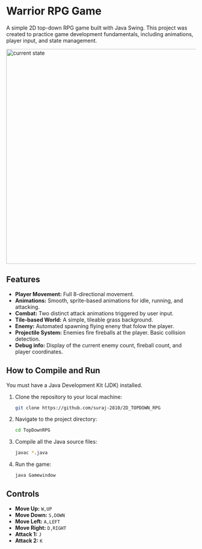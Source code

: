 # Warrior RPG Game

A simple 2D top-down RPG game built with Java Swing. This project was created to practice game development fundamentals, including animations, player input, and state management.

<img width="801" height="571" alt="current state" src="https://github.com/user-attachments/assets/ea1c4e41-8d01-4c2b-b175-f9347e751285" />

## Features

* **Player Movement:** Full 8-directional movement.
* **Animations:** Smooth, sprite-based animations for idle, running, and attacking.
* **Combat:** Two distinct attack animations triggered by user input.
* **Tile-based World:** A simple, tileable grass background.
* **Enemy:** Automated spawning flying eneny that folow the player.
* **Projectile System:** Enemies fire fireballs at the player. Basic collision detection.
* **Debug info:** Display of the current enemy count, fireball count, and player coordinates.

## How to Compile and Run

You must have a Java Development Kit (JDK) installed.

1.  Clone the repository to your local machine:
    ```bash
    git clone https://github.com/suraj-2810/2D_TOPDOWN_RPG
    ```
2.  Navigate to the project directory:
    ```bash
    cd TopDownRPG
    ```
3.  Compile all the Java source files:
    ```bash
    javac *.java
    ```
4.  Run the game:
    ```bash
    java Gamewindow
    ```

## Controls

* **Move Up:** `W,UP`
* **Move Down:** `S,DOWN`
* **Move Left:** `A,LEFT`
* **Move Right:** `D,RIGHT`
* **Attack 1:** `J`
* **Attack 2:** `K`

